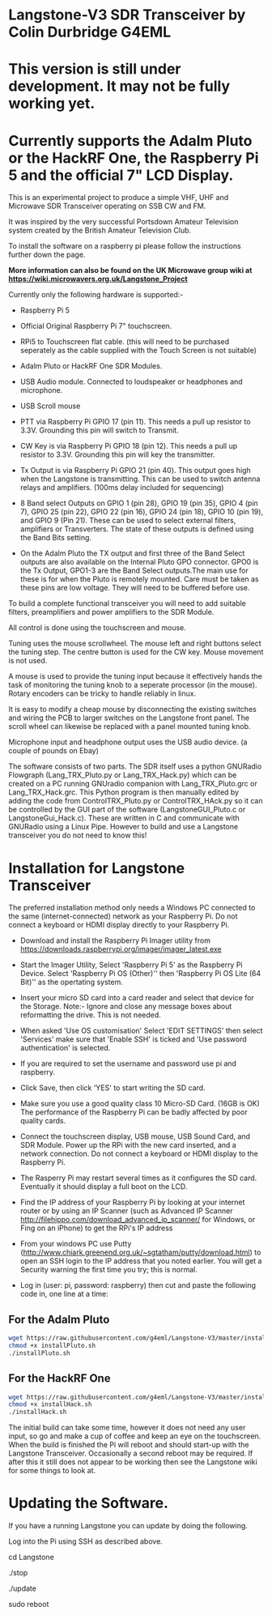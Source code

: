 # Langstone-V3 SDR Transceiver by Colin Durbridge G4EML

# This version is still under development. It may not be fully working yet.

# Currently supports the Adalm Pluto or the HackRF One, the Raspberry Pi 5  and the official 7" LCD Display.

This is an experimental project to produce a simple VHF, UHF and Microwave SDR Transceiver operating on SSB CW and FM.

It was inspired by the very successful Portsdown Amateur Television system created by the British Amateur Television Club.

To install the software on a raspberry pi please follow the instructions further down the page. 

**More information can also be found on the UK Microwave group wiki at https://wiki.microwavers.org.uk/Langstone_Project**

Currently only the following hardware is supported:-

- Raspberry Pi 5

- Official Original Raspberry Pi 7" touchscreen.

- RPi5 to Touchscreen flat cable. (this will need to be purchased seperately as the cable supplied with the Touch Screen is not suitable)

- Adalm Pluto or HackRF One SDR Modules. 

- USB Audio module. Connected to loudspeaker or headphones and microphone. 
 
- USB Scroll mouse
 
- PTT via Raspberry Pi GPIO 17 (pin 11). This needs a pull up resistor to 3.3V. Grounding this pin will switch to Transmit.

- CW Key is via Raspberry Pi GPIO 18 (pin 12). This needs a pull up resistor to 3.3V. Grounding this pin will key the transmitter. 

- Tx Output is via Raspberry Pi GPIO 21 (pin 40). This output goes high when the Langstone is transmitting. This can be used to switch antenna relays and amplifiers. (100ms delay included for sequencing)

- 8 Band select Outputs on GPIO 1 (pin 28), GPIO 19 (pin 35), GPIO 4 (pin 7), GPIO 25 (pin 22), GPIO 22 (pin 16), GPIO 24 (pin 18), GPIO 10 (pin 19), and GPIO 9 (Pin 21). These can be used to select external filters, amplifiers or Transverters. The state of these outputs is defined using the Band Bits setting. 

- On the Adalm Pluto the TX output and first three of the Band Select outputs are also available on the Internal Pluto GPO connector. GPO0 is the Tx Output, GPO1-3 are the Band Select outputs.The main use for these is for when the Pluto is remotely mounted. Care must be taken as these pins are low voltage. They will need to be buffered before use. 

To build a complete functional transceiver you will need to add suitable filters, preamplifiers and power amplifiers to the SDR Module. 

All control is done using the touchscreen and mouse.

Tuning uses the mouse scrollwheel. The mouse left and right buttons select the tuning step. The centre button is used for the CW key.  Mouse movement is not used.

A mouse is used to provide the tuning input because it effectively hands the task of monitoring the tuning knob to a seperate processor (in the mouse). Rotary encoders can be tricky to handle reliably in linux. 

It is easy to modify a cheap mouse by disconnecting the existing switches and wiring the PCB to larger switches on the Langstone front panel. The scroll wheel can likewise be replaced with a panel mounted tuning knob. 

Microphone input and headphone output uses the USB audio device. (a couple of pounds on Ebay)

The software consists of two parts. The SDR itself uses a python GNURadio Flowgraph (Lang_TRX_Pluto.py or Lang_TRX_Hack.py) which can be created on a PC running GNUradio companion with Lang_TRX_Pluto.grc or Lang_TRX_Hack.grc. This Python program is then manually edited by adding the code from ControlTRX_Pluto.py or ControlTRX_HAck.py so it can be controlled by the GUI part of the software (LangstoneGUI_Pluto.c or LangstoneGui_Hack.c). These are written in C and communicate with GNURadio using a Linux Pipe. However to build and use a Langstone transceiver you do not need to know this!



# Installation for Langstone Transceiver

The preferred installation method only needs a Windows PC connected to the same (internet-connected) network as your Raspberry Pi.  Do not connect a keyboard or HDMI display directly to your Raspberry Pi.

- Download and install the Raspberry Pi Imager utility from https://downloads.raspberrypi.org/imager/imager_latest.exe 

- Start the Imager Utility, Select 'Raspberry Pi 5' as the Raspberry Pi Device. Select 'Raspberry Pi OS (Other)'' then 'Raspberry Pi OS Lite (64 Bit)'' as the opertating system.

- Insert your micro SD card into a card reader and select that device for the Storage.  Note:- Ignore and close any message boxes about reformatting the drive. This is not needed. 

- When asked 'Use OS customisation' Select 'EDIT SETTINGS' then select 'Services' make sure that 'Enable SSH' is ticked and 'Use password authentication' is selected.

- If you are required to set the username and password use pi and raspberry. 

- Click Save, then click 'YES' to start writing the SD card.

- Make sure you use a good quality class 10 Micro-SD Card. (16GB is OK) The performance of the Raspberry Pi can be badly affected by poor quality cards. 

- Connect the touchscreen display, USB mouse, USB Sound Card, and SDR Module.   Power up the RPi with the new card inserted, and a network connection.  Do not connect a keyboard or HDMI display to the Raspberry Pi.

- The Rasperry Pi may restart several times as it configures the SD card. Eventually it should display a full boot on the LCD. 

- Find the IP address of your Raspberry Pi by looking at your internet router or by using an IP Scanner (such as Advanced IP Scanner http://filehippo.com/download_advanced_ip_scanner/ for Windows, or Fing on an iPhone) to get the RPi's IP address 

- From your windows PC use Putty (http://www.chiark.greenend.org.uk/~sgtatham/putty/download.html) to open an SSH login to the IP address that you noted earlier.  You will get a Security warning the first time you try; this is normal.

- Log in (user: pi, password: raspberry) then cut and paste the following code in, one line at a time:

## For the Adalm Pluto
```sh
wget https://raw.githubusercontent.com/g4eml/Langstone-V3/master/installPluto.sh
chmod +x installPluto.sh
./installPluto.sh
```
## For the HackRF One
```sh
wget https://raw.githubusercontent.com/g4eml/Langstone-V3/master/installHack.sh
chmod +x installHack.sh
./installHack.sh
```

The initial build can take some time, however it does not need any user input, so go and make a cup of coffee and keep an eye on the touchscreen.  When the build is finished the Pi will reboot and should start-up with the Langstone Transceiver. Occasionally a second reboot may be required. If after this it still does not appear to be working then see the Langstone wiki for some things to look at.

# Updating the Software. 

If you have a running Langstone you can update by doing the following. 

Log into the Pi using SSH as described above. 

cd Langstone

./stop

./update

sudo reboot



